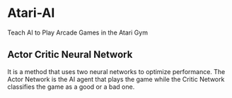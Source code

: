 # Atari-AI
Teach AI to Play Arcade Games in the Atari Gym

## Actor Critic Neural Network
It is a method that uses two neural networks to optimize performance. The Actor Network is the AI agent that plays the game while the Critic Network classifies the game as a good or a bad one. 
